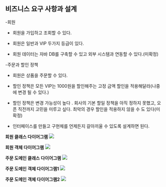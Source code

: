 ## 비즈니스 요구 사항과 설계
 -회원
  - 회원을 가입하고 조회할 수 있다.
  
  - 회원은 일반과 VIP 두가지 등급이 있다.
  
  - 회원 데이터는 자바 DB를 구축할 수 있고 외부 시스템과 연동할 수 있다.(미확정)
  
-주문과 할인 정책
  - 회원은 상품을 주문할 수 있다.
  
  - 할인 정책은 모든 VIP는 1000원을 할인해주는 고정 금액 할인을 적용해달라(나중에 변경 될 수 있다.)
  
  - 할인 정책은 변경 가능성이 높다 . 회사의 기본 할일 정책을 아직 정하지 못했고, 오픈 직전까지 고민을 미루고 싶다. 최악의 경우 할인을 적용하지 않을 수 도 있다(미확정)
  
  - 인터페이스를 만들고 구현체를 언제든지 갈아끼울 수 있도록 설계하면 된다. 

**회원 클래스 다이어그램**
![](https://images.velog.io/images/jinii/post/5f11203e-d1e3-46ec-b9e4-3bb251aa9fe6/%E1%84%89%E1%85%B3%E1%84%8F%E1%85%B3%E1%84%85%E1%85%B5%E1%86%AB%E1%84%89%E1%85%A3%E1%86%BA%202021-12-12%20%E1%84%8B%E1%85%A9%E1%84%92%E1%85%AE%209.07.51.png)

**회원 객체 다이어그램**
![](https://images.velog.io/images/jinii/post/9455e8d1-d2fd-40dc-85fd-0ecd948e7521/%E1%84%89%E1%85%B3%E1%84%8F%E1%85%B3%E1%84%85%E1%85%B5%E1%86%AB%E1%84%89%E1%85%A3%E1%86%BA%202021-12-12%20%E1%84%8B%E1%85%A9%E1%84%92%E1%85%AE%209.14.54.png)

**주문 도메인 클래스 다이어그램**
![](https://images.velog.io/images/jinii/post/7742d215-a5a6-4526-b60e-5e3d3cb4dc89/%E1%84%89%E1%85%B3%E1%84%8F%E1%85%B3%E1%84%85%E1%85%B5%E1%86%AB%E1%84%89%E1%85%A3%E1%86%BA%202021-12-12%20%E1%84%8B%E1%85%A9%E1%84%92%E1%85%AE%209.13.10.png)

**주문 도메인 객체 다이어그램1**
![](https://images.velog.io/images/jinii/post/c7980b01-bb7a-48c9-b0e5-704e4b607442/%E1%84%89%E1%85%B3%E1%84%8F%E1%85%B3%E1%84%85%E1%85%B5%E1%86%AB%E1%84%89%E1%85%A3%E1%86%BA%202021-12-12%20%E1%84%8B%E1%85%A9%E1%84%92%E1%85%AE%209.15.01.png)

**주문 도메인 객체 다이어그램2**
![](https://images.velog.io/images/jinii/post/e6fe50d5-026b-492c-8945-873154e78d83/%E1%84%89%E1%85%B3%E1%84%8F%E1%85%B3%E1%84%85%E1%85%B5%E1%86%AB%E1%84%89%E1%85%A3%E1%86%BA%202021-12-12%20%E1%84%8B%E1%85%A9%E1%84%92%E1%85%AE%209.20.02.png)


